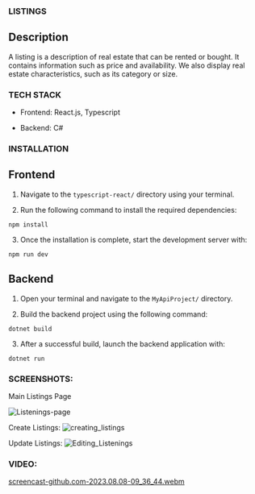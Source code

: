 ### LISTINGS

##  Description

A listing is a description of real estate that can be rented or bought. It contains information such as price and availability. We also display real estate characteristics, such as its category or size.

### TECH STACK

- Frontend: React.js, Typescript 

- Backend: C#

### INSTALLATION

## Frontend
1. Navigate to the `typescript-react/` directory using your terminal.

2. Run the following command to install the required dependencies:
```
npm install
```

3. Once the installation is complete, start the development server with:
```
npm run dev
```

## Backend
1. Open your terminal and navigate to the `MyApiProject/` directory.

2. Build the backend project using the following command:
```
dotnet build
```

3. After a successful build, launch the backend application with:
```
dotnet run
```

### SCREENSHOTS:

Main Listings Page

![Listenings-page](https://github.com/Mirza-Hassan/react_Listings_page/assets/17096257/91f58ff9-59c3-4628-a4ba-2dce72469605)

Create Listings:
![creating_listings](https://github.com/Mirza-Hassan/react_Listings_page/assets/17096257/ce413f35-d730-4158-bd74-08b47595ed5f)

Update Listings:
![Editing_Listenings](https://github.com/Mirza-Hassan/react_Listings_page/assets/17096257/7331a1ee-ad62-49a8-8f34-58c8cd4f6fb3)

### VIDEO:
[screencast-github.com-2023.08.08-09_36_44.webm](https://github.com/Mirza-Hassan/react_Listings_page/assets/17096257/032aa768-c5b8-4a28-ac0e-c83971672ccf)


